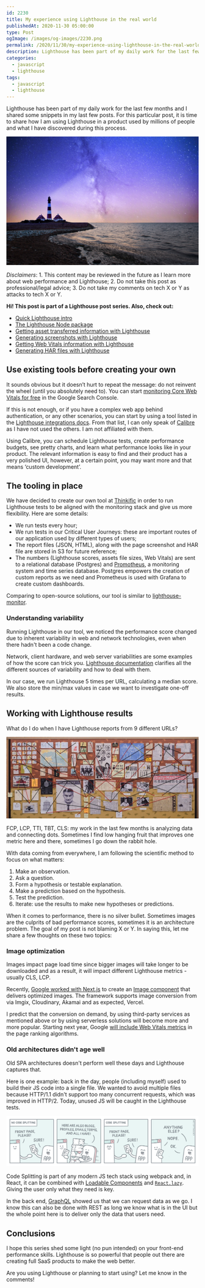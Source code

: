 ```yaml
---
id: 2230
title: My experience using Lighthouse in the real world
publishedAt: 2020-11-30 05:00:00
type: Post
ogImage: /images/og-images/2230.png
permalink: /2020/11/30/my-experience-using-lighthouse-in-the-real-world
description: Lighthouse has been part of my daily work for the last few months and I shared some snippets in my last few posts. For this particular post, it is time to share how I am using Lighthouse in a product used by millions of people and what I have discovered during this process. 
categories:
  - javascript
  - lighthouse
tags:
  - javascript
  - lighthouse
---
```


Lighthouse has been part of my daily work for the last few months and I shared some snippets in my last few posts. For this particular post, it is time to share how I am using Lighthouse in a product used by millions of people and what I have discovered during this process. 

![Lighthouse photo by Robert Wiedemann](/wp-content/uploads/2020/11/lighthouse.jpg)

_Disclaimers_: 1. This content may be reviewed in the future as I learn more about web performance and Lighthouse; 2. Do not take this post as professional/legal advice; 3. Do not take my comments on tech X or Y as attacks to tech X or Y.

<div class="my-10 p-4 border border-gray-6 rounded-md bg-white">
<strong>Hi! This post is part of a Lighthouse post series. Also, check out:</strong>

<ul>
<li><a href="/2020/11/30/the-undocumented-lighthouse-guide#quick-lighthouse-intro">Quick Lighthouse intro</a></li>
<li><a href="/2020/11/30/the-undocumented-lighthouse-guide#the-lighthouse-node-package">The Lighthouse Node package</a></li>
<li><a href="/2020/11/30/getting-asset-transferred-information-with-lighthouse/">Getting asset transferred information with Lighthouse</a></li>
<li><a href="/2020/11/30/generating-screenshots-with-lighthouse/">Generating screenshots with Lighthouse</a></li>
<li><a href="/2020/11/30/getting-web-vitals-information-with-lighthouse/">Getting Web Vitals information with Lighthouse</a></li>
<li><a href="/2020/11/30/creating-har-files-with-lighthouse/">Generating HAR files with Lighthouse</a></li>
</ul>
</div>

## Use existing tools before creating your own

It sounds obvious but it doesn’t hurt to repeat the message: do not reinvent the wheel (until you absolutely need to). You can start [monitoring Core Web Vitals for free](https://support.google.com/webmasters/answer/9205520) in the Google Search Console. 

If this is not enough, or if you have a complex web app behind authentication, or any other scenarios, you can start by using a tool listed in the [Lighthouse integrations docs](https://github.com/GoogleChrome/lighthouse#lighthouse-integrations-in-web-perf-services). From that list, I can only speak of [Calibre](https://calibreapp.com) as I have not used the others. I am not affiliated with them.

Using Calibre, you can schedule Lighthouse tests, create performance budgets, see pretty charts, and learn what performance looks like in your product. The relevant information is easy to find and their product has a very polished UI, however, at a certain point, you may want more and that means ‘custom development’.

## The tooling in place

We have decided to create our own tool at [Thinkific](https://thinkific.com) in order to run Lighthouse tests to be aligned with the monitoring stack and give us more flexibility. Here are some details:

- We run tests every hour;
- We run tests in our Critical User Journeys: these are important routes of our application used by different types of users;
- The report files (JSON, HTML), along with the page screenshot and HAR file are stored in S3 for future reference;
- The numbers (Lighthouse scores, assets file sizes, Web Vitals) are sent to a relational database (Postgres) and [Promotheus](https://prometheus.io/), a monitoring system and time series database. Postgres empowers the creation of custom reports as we need and Prometheus is used with Grafana to create custom dashboards.

Comparing to open-source solutions, our tool is similar to [lighthouse-monitor](https://github.com/Verivox/lighthouse-monitor/).

### Understanding variability

Running Lighthouse in our tool, we noticed the performance score changed due to inherent variability in web and network technologies, even when there hadn't been a code change.

Network, client hardware, and web server variabilities are some examples of how the score can trick you. [Lighthouse documentation](https://github.com/GoogleChrome/lighthouse/blob/master/docs/variability.md) clarifies all the different sources of variability and how to deal with them.

In our case, we run Lighthouse 5 times per URL, calculating a median score. We also store the min/max values in case we want to investigate one-off results.

## Working with Lighthouse results

What do I do when I have Lighthouse reports from 9 different URLs?

![Detective wall, from the Isle of Dogs movie](/wp-content/uploads/2020/11/detective-wall.jpg)

FCP, LCP, TTI, TBT, CLS: my work in the last few months is analyzing data and connecting dots. Sometimes I find low hanging fruit that improves one metric here and there, sometimes I go down the rabbit hole.

With data coming from everywhere, I am following the scientific method to focus on what matters:

1. Make an observation.
2. Ask a question.
3. Form a hypothesis or testable explanation.
3. Make a prediction based on the hypothesis.
4. Test the prediction.
5. Iterate: use the results to make new hypotheses or predictions.

When it comes to performance, there is no silver bullet. Sometimes images are the culprits of bad performance scores, sometimes it is an architecture problem. The goal of my post is not blaming X or Y. In saying this, let me share a few thoughts on these two topics:

### Image optimization

Images impact page load time since bigger images will take longer to be downloaded and as a result, it will impact different Lighthouse metrics - usually CLS, LCP. 

Recently, [Google worked with Next.js](https://github.com/vercel/next.js/discussions/16832) to create an [Image component](https://nextjs.org/docs/basic-features/image-optimization) that delivers optimized images. The framework supports image conversion from via Imgix, Cloudinary, Akamai and as expected, Vercel.

I predict that the conversion on demand, by using third-party services as mentioned above or by using serverless solutions will become more and more popular. Starting next year, Google [will include Web Vitals metrics](https://developers.google.com/search/blog/2020/11/timing-for-page-experience) in the page ranking algorithms.
### Old architectures didn't age well

Old SPA architectures doesn't perform well these days and Lighthouse captures that.

Here is one example: back in the day, people (including myself) used to build their JS code into a single file. We wanted to avoid multiple files because HTTP/1.1 didn't support too many concurrent requests, which was improved in HTTP/2. Today, unused JS will be caught in the Lighthouse tests. 

![Code splitting cartoon by Crystallize](/wp-content/uploads/2020/11/codesplitting.png)

Code Splitting is part of any modern JS tech stack using webpack and, in React, it can be combined with [Loadable Components](https://loadable-components.com/docs/getting-started/) and [`React.lazy`](https://reactjs.org/docs/code-splitting.html#reactlazy). Giving the user only what they need is key.

In the back end, [GraphQL](https://graphql.org/) showed us that we can request data as we go. I know this can also be done with REST as long we know  what is in the UI but the whole point here is to deliver only the data that users need.

## Conclusions

I hope this series shed some light (no pun intended) on your front-end performance skills. Lighthouse is so powerful that people out there are creating full SaaS products to make the web better.

Are you using Lighthouse or planning to start using? Let me know in the comments!

